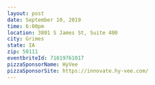 ```yaml
---
layout: post
date: September 10, 2019
time: 6:00pm
location: 3801 S James St, Suite 400
city: Grimes
state: IA
zip: 50111
eventbriteId: 71019761017
pizzaSponsorName: HyVee
pizzaSponsorSite: https://innovate.hy-vee.com/
---
```

